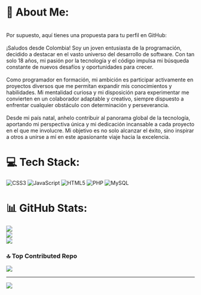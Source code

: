 # 💫 About Me:
<br>Por supuesto, aquí tienes una propuesta para tu perfil en GitHub:<br><br>¡Saludos desde Colombia! Soy un joven entusiasta de la programación, decidido a destacar en el vasto universo del desarrollo de software. Con tan solo 18 años, mi pasión por la tecnología y el código impulsa mi búsqueda constante de nuevos desafíos y oportunidades para crecer.<br><br>Como programador en formación, mi ambición es participar activamente en proyectos diversos que me permitan expandir mis conocimientos y habilidades. Mi mentalidad curiosa y mi disposición para experimentar me convierten en un colaborador adaptable y creativo, siempre dispuesto a enfrentar cualquier obstáculo con determinación y perseverancia.<br><br>Desde mi país natal, anhelo contribuir al panorama global de la tecnología, aportando mi perspectiva única y mi dedicación incansable a cada proyecto en el que me involucre. Mi objetivo es no solo alcanzar el éxito, sino inspirar a otros a unirse a mí en este apasionante viaje hacia la excelencia.


# 💻 Tech Stack:
![CSS3](https://img.shields.io/badge/css3-%231572B6.svg?style=for-the-badge&logo=css3&logoColor=white) ![JavaScript](https://img.shields.io/badge/javascript-%23323330.svg?style=for-the-badge&logo=javascript&logoColor=%23F7DF1E) ![HTML5](https://img.shields.io/badge/html5-%23E34F26.svg?style=for-the-badge&logo=html5&logoColor=white) ![PHP](https://img.shields.io/badge/php-%23777BB4.svg?style=for-the-badge&logo=php&logoColor=white) ![MySQL](https://img.shields.io/badge/mysql-%2300000f.svg?style=for-the-badge&logo=mysql&logoColor=white)
# 📊 GitHub Stats:
![](https://github-readme-stats.vercel.app/api?username=Jorgevelas&theme=dark&hide_border=false&include_all_commits=false&count_private=true)<br/>
![](https://github-readme-streak-stats.herokuapp.com/?user=Jorgevelas&theme=dark&hide_border=false)<br/>
![](https://github-readme-stats.vercel.app/api/top-langs/?username=Jorgevelas&theme=dark&hide_border=false&include_all_commits=false&count_private=true&layout=compact)

### 🔝 Top Contributed Repo
![](https://github-contributor-stats.vercel.app/api?username=Jorgevelas&limit=5&theme=dark&combine_all_yearly_contributions=true)

---
[![](https://visitcount.itsvg.in/api?id=Jorgevelas&icon=0&color=0)](https://visitcount.itsvg.in)

<!-- Proudly created with GPRM ( https://gprm.itsvg.in ) -->

